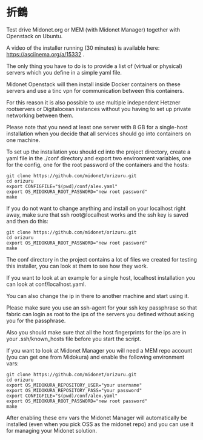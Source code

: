 折鶴
====
Test drive Midonet.org or MEM (with Midonet Manager) together with Openstack on Ubuntu.

A video of the installer running (30 minutes) is available here: https://asciinema.org/a/15332 .

The only thing you have to do is to provide a list of (virtual or physical) servers which you define in a simple yaml file.

Midonet Openstack will then install inside Docker containers on these servers and use a tinc vpn for communication between this containers.

For this reason it is also possible to use multiple independent Hetzner rootservers or Digitalocean instances without you having to set up private networking between them.

Please note that you need at least one server with 8 GB for a single-host installation when you decide that all services should go into containers on one machine.

To set up the installation you should cd into the project directory, create a yaml file in the ./conf directory and export two environment variables, one for the config, one for the root password of the containers and the hosts:
```
git clone https://github.com/midonet/orizuru.git
cd orizuru
export CONFIGFILE="$(pwd)/conf/alex.yaml"
export OS_MIDOKURA_ROOT_PASSWORD="new root password"
make
```

If you do not want to change anything and install on your localhost right away, make sure that ssh root@localhost works and the ssh key is saved and then do this:
```
git clone https://github.com/midonet/orizuru.git
cd orizuru
export OS_MIDOKURA_ROOT_PASSWORD="new root password"
make
```

The conf directory in the project contains a lot of files we created for testing this installer, you can look at them to see how they work.

If you want to look at an example for a single host, localhost installation you can look at conf/localhost.yaml.

You can also change the ip in there to another machine and start using it.

Please make sure you use an ssh-agent for your ssh key passphrase so that fabric can login as root to the ips of the servers you defined without asking you for the passphrase.

Also you should make sure that all the host fingerprints for the ips are in your .ssh/known_hosts file before you start the script.

If you want to look at Midonet Manager you will need a MEM repo account (you can get one from Midokura) and enable the following environment vars:
```
git clone https://github.com/midonet/orizuru.git
cd orizuru
export OS_MIDOKURA_REPOSITORY_USER="your username"
export OS_MIDOKURA_REPOSITORY_PASS="your password"
export CONFIGFILE="$(pwd)/conf/alex.yaml"
export OS_MIDOKURA_ROOT_PASSWORD="new root password"
make
```

After enabling these env vars the Midonet Manager will automatically be installed (even when you pick OSS as the midonet repo) and you can use it for managing your Midonet solution.

